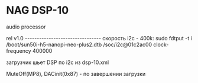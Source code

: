# NAG DSP-10
audio processor


rel v1.0 --------------------------------
скорость i2c - 400k: sudo fdtput -t i /boot/sun50i-h5-nanopi-neo-plus2.dtb /soc/i2c@01c2ac00 clock-frequency 400000

загрузчик шьет DSP по i2c из dsp-10.xml

MuteOff(MP8), DACinit(0x87) - по завершении загрузки 
